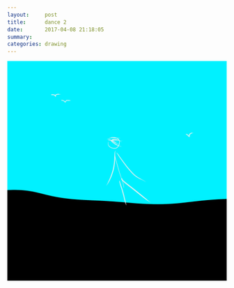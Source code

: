 ```yaml
---
layout:     post
title:      dance 2
date:       2017-04-08 21:18:05
summary:    
categories: drawing
---
```

![dance 2](/images/diary/dance-2.png ".")
